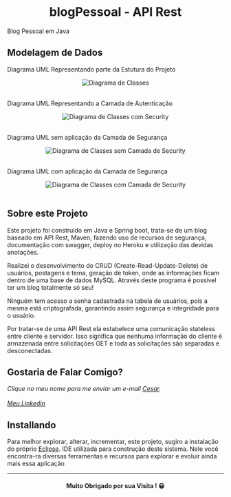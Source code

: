 <h1 align="center">blogPessoal - API Rest</h1>

Blog Pessoal em Java

<h2>Modelagem de Dados</h2>
<p>Diagrama UML Representando parte da Estutura do Projeto</p>
<div align="center">
  <img src="https://user-images.githubusercontent.com/92181625/166096102-d534ead7-0f1a-462f-a066-65d576f1ffbb.png" alt="Diagrama de Classes">
</div>
<br>
<p>Diagrama UML Representando a Camada de Autenticação<p>
<div align="center">
  <img src="https://user-images.githubusercontent.com/92181625/166096229-51c832d9-26eb-4a1e-8ff7-e1cacbb264d6.png" alt="Diagrama de Classes com Security">
</div>
<br>
<p>Diagrama UML sem aplicação da Camada de Segurança<p>
<div align="center">
  <img src="https://user-images.githubusercontent.com/92181625/166096279-467a17ba-c679-4202-b25a-06e678a86235.png" alt="Diagrama de Classes sem Camada de Security">
</div>
<br>
<p>Diagrama UML com aplicação da Camada de Segurança<p>
<div align="center">
  <img src="https://user-images.githubusercontent.com/92181625/166096308-0a7d8d5b-eaea-4139-9733-42e299c45397.png" alt="Diagrama de Classes com Camada de Security">
</div>
<br>
<h2> Sobre este Projeto </h2>
<p>Este projeto foi construído em Java e Spring boot, trata-se de um blog baseado em API Rest, Maven, fazendo uso de recursos de segurança, documentação
  com swagger, deploy no Heroku e utilização das devidas anotações.</p>
<p>Realizei o desenvolvimento do CRUD (Create-Read-Update-Delete) de usuários, postagens e tema, geração de token, onde as informações ficam dentro de uma base de dados MySQL. Através deste programa é possível
  ter um blog totalmente só seu!</p>
<p>Ninguém tem acesso a senha cadastrada na tabela de usuários, pois a mesma está criptografada, garantindo assim segurança e integridade para o usuário.</p>
<p>Por tratar-se de uma API Rest ela estabelece uma comunicação stateless entre cliente e servidor. Isso significa que nenhuma informação do cliente é armazenada entre solicitações GET e toda as solicitações são separadas e desconectadas.</p>
<h2>Gostaria de Falar Comigo?</h2>
<address>
Clique no meu nome para me enviar um e-mail <a href="mailto:cesar.desenvolvedor@gmail.com">Cesar</a>.<br><br>
  <a href="https://www.linkedin.com/in/cesar-augusto-bandeira-pereira/">Meu Linkedin</a> 
</address>
<h2>Installando</h2>  
<p>Para melhor explorar, alterar, incrementar, este projeto, sugiro a instalação do próprio <a href="https://www.eclipse.org/downloads/">Eclipse</a>. IDE utilizada
  para construção deste sistema. Nele você encontra-ra diversas ferramentas e recursos para explorar e evoluir ainda mais essa aplicação</p>
<hr>
<h4 align="center">Muito Obrigado por sua Visita ! 😀</h4>
